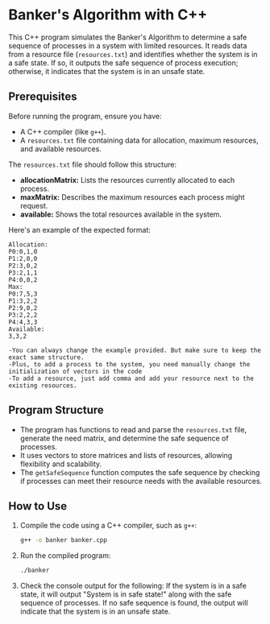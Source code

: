 # Banker's Algorithm with C++

This C++ program simulates the Banker's Algorithm to determine a safe sequence of processes in a system with limited resources. It reads data from a resource file (`resources.txt`) and identifies whether the system is in a safe state. If so, it outputs the safe sequence of process execution; otherwise, it indicates that the system is in an unsafe state.

## Prerequisites

Before running the program, ensure you have:
- A C++ compiler (like `g++`).
- A `resources.txt` file containing data for allocation, maximum resources, and available resources.

The `resources.txt` file should follow this structure:

- **allocationMatrix:** Lists the resources currently allocated to each process. 
- **maxMatrix:** Describes the maximum resources each process might request.
- **available:** Shows the total resources available in the system.

Here's an example of the expected format:

```plaintext
Allocation:
P0:0,1,0
P1:2,0,0
P2:3,0,2
P3:2,1,1
P4:0,0,2
Max:
P0:7,5,3
P1:3,2,2
P2:9,0,2
P3:2,2,2
P4:4,3,3
Available:
3,3,2
```
```plaintext
-You can always change the example provided. But make sure to keep the exact same structure.
-Plus, to add a process to the system, you need manually change the initialization of vectors in the code
-To add a resource, just add comma and add your resource next to the existing resources. 
```

## Program Structure

- The program has functions to read and parse the `resources.txt` file, generate the need matrix, and determine the safe sequence of processes.
- It uses vectors to store matrices and lists of resources, allowing flexibility and scalability.
- The `getSafeSequence` function computes the safe sequence by checking if processes can meet their resource needs with the available resources.

## How to Use

1. Compile the code using a C++ compiler, such as `g++`:

   ```bash
   g++ -o banker banker.cpp

2. Run the compiled program:

   ```bash
   ./banker

3. Check the console output for the following:
    If the system is in a safe state, it will output "System is in safe state!" along with the safe sequence of processes.
    If no safe sequence is found, the output will indicate that the system is in an unsafe state.
